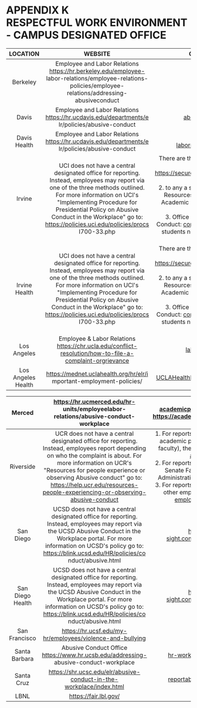 # APPENDIX K <br> RESPECTFUL WORK ENVIRONMENT - CAMPUS DESIGNATED OFFICE 

| LOCATION | WEBSITE | CONTACT INFORMATION |
| :---: | :---: | :---: |
| Berkeley | Employee and Labor Relations <br> https://hr.berkeley.edu/employee- <br> labor-relations/employee-relations-policies/employee- <br> relations/addressing-abusiveconduct | AC elr@berkeley.edu |
| Davis | Employee and Labor Relations <br> https://hr.ucdavis.edu/departments/e <br> Ir/policies/abusive-conduct | abusiveconduct@ucdavis.edu |
| Davis Health | Employee and Labor Relations <br> https://hr.ucdavis.edu/departments/e Ir/policies/abusive-conduct | hs-employee-and-laborrelations@groups.ucdavis.edu |
| Irvine | UCI does not have a central designated office for reporting. Instead, employees may report via one of the three methods outlined. For more information on UCl's "Implementing Procedure for Presidential Policy on Abusive Conduct in the Workplace" go to: https://policies.uci.edu/policies/procs I700-33.php | There are three ways to report abusive conduct: <br> 1. to the UC Hotline: <br> https://secure.ethicspoint.com/domain/media/en/g ui/23531/index.html; <br> 2. to any a supervisor, any manager, any Human Resources (HR) representative, the Office of Academic Personnel, or a Workforce Relations staff member; or <br> 3. Office of Academic Integrity and Student Conduct: conduct@uci.edu (for conduct involving students not acting in the course of University employment) |
| Irvine Health | UCI does not have a central designated office for reporting. Instead, employees may report via one of the three methods outlined. <br> For more information on UCl's "Implementing Procedure for Presidential Policy on Abusive Conduct in the Workplace" go to: https://policies.uci.edu/policies/procs I700-33.php | There are three ways to report abusive conduct: <br> 1. to the UC Hotline: <br> https://secure.ethicspoint.com/domain/media/en/g ui/23531/index.html; <br> 2. to any a supervisor, any manager, any Human Resources (HR) representative, the Office of Academic Personnel, or a Workforce Relations staff member; or <br> 3. Office of Academic Integrity and Student Conduct: conduct@uci.edu (for conduct involving students not acting in the course of University employment) |
| Los <br> Angeles | Employee \& Labor Relations <br> https://chr.ucla.edu/conflict-resolution/how-to-file-a-complaint-orgrievance | labor.relations@chr.ucla.edu |
| Los <br> Angeles <br> Health | https://mednet.uclahealth.org/hr/elr/i mportant-employment-policies/ | UCLAHealthEmployeeRelations@mednet.ucla.edu |


| Merced | https://hr.ucmerced.edu/hr- <br> units/employeelabor- <br> relations/abusive-conduct-workplace | academicpersonnel@ucmerced.edu \& https://academicpersonnel.ucmerced.edu/ |
| :---: | :---: | :---: |
| Riverside | UCR does not have a central designated office for reporting. Instead, employees report depending on who the complaint is about. For more information on UCR's "Resources for people experience or observing Abusive conduct" go to: https://help.ucr.edu/resources-people-experiencing-or-observing-abusive-conduct | 1. For reports alleging Abusive Conduct by academic personnel (other than Senate faculty), the Academic Personnel Office. apomail@ucr.edu <br> 2. For reports alleging Abusive Conduct by Senate Faculty, the Vice Provost for Administrative Resolution. vpar@ucr.edu <br> 3. For reports alleging Abusive Conduct by other employees, Human Resources. <br> employee.relations@ucr.edu |
| San Diego | UCSD does not have a central designated office for reporting. Instead, employees may report via the UCSD Abusive Conduct in the Workplace portal. For more information on UCSD's policy go to: https://blink.ucsd.edu/HR/policies/co nduct/abusive.html | https://ucsdcms.i-sight.com/portal/abusive-conduct |
| San Diego Health | UCSD does not have a central designated office for reporting. Instead, employees may report via the UCSD Abusive Conduct in the Workplace portal. For more information on UCSD's policy go to: https://blink.ucsd.edu/HR/policies/co nduct/abusive.html | https://ucsdcms.i-sight.com/portal/abusive-conduct |
| San <br> Francisco | https://hr.ucsf.edu/my-hr/employees/violence-and-bullying | ELR@ucsf.edu |
| Santa <br> Barbara | Abusive Conduct Office <br> https://www.hr.ucsb.edu/addressing- <br> abusive-conduct-workplace | hr-workplaceconduct@ucsb.edu |
| Santa Cruz | https://shr.ucsc.edu/elr/abusive-conduct-in-the-workplace/index.html | reportabusiveconduct@ucsc.edu |
| LBNL | https://fair.lbl.gov/ | Fair@lbl.gov |

